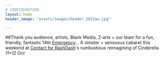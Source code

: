 ```yaml
---
# CONFIGURATION
layout: home
header_image: "assets/images/header_2013aw.jpg"

---
```

##Thank you audience, artists, Blank Media, Z-arts + our team for a fun, friendly, fantastic 14th [Emergency](/current/2013-emergency)... A sinister + sensuous cabaret this weekend at [Contact for RashDash](/current/2013-autumnwinter/rashdash)'s rumbustious reimagining of Cinderella *11+12 Oct*
